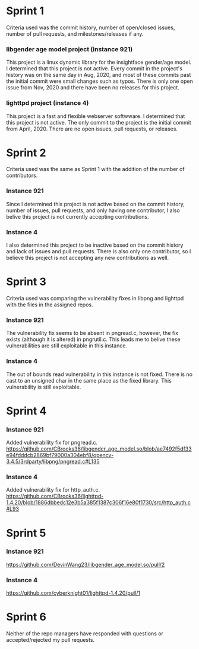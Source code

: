 # Sprint 1

Criteria used was the commit history, number of open/closed issues, number of pull requests, and milestones/releases if any.

### libgender age model project (instance 921)
This project is a linux dynamic library for the insightface gender/age model. 
I determined that this project is not active. Every commit in the project's history was on the same day in Aug, 2020, and most of these commits
past the initial commit were small changes such as typos. There is only one open issue from Nov, 2020 and there have been no releases for this project.

### lighttpd project (instance 4)
This project is a fast and flexible webserver softwware.
I determined that this project is not active. The only commit to the project is the initial commit from April, 2020. There are no open issues, pull
requests, or releases.

# Sprint 2

Criteria used was the same as Sprint 1 with the addition of the number of contributors.

### Instance 921
Since I determined this project is not active based on the commit history, number of issues, pull requests, and only having one contributor, I also
belive this project is not currently accepting contributions.

### Instance 4
I also determined this project to be inactive based on the commit history and lack of issues and pull requests. There is also only one contributor, so 
I believe this project is not accepting any new contributions as well.

# Sprint 3

Criteria used was comparing the vulnerability fixes in libpng and lighttpd with the files in the assigned repos.

### Instance 921
The vulnerability fix seems to be absent in pngread.c, however, the fix exists (although it is altered) in pngrutil.c. This leads me to belive these
vulnerabilities are still exploitable in this instance.

### Instance 4
The out of bounds read vulnerability in this instance is not fixed. There is no cast to an unsigned char in the same place as the fixed library. This
vulnerability is still exploitable.

# Sprint 4

### Instance 921
Added vulnerability fix for pngread.c.
https://github.com/CBrooks36/libgender_age_model.so/blob/ae7492f5df33e94fdddcb2869bf79000a304ebf8/opencv-3.4.5/3rdparty/libpng/pngread.c#L135

### Instance 4
Added vulnerability fix for http_auth.c.
https://github.com/CBrooks36/lighttpd-1.4.20/blob/1886dbbedc12e3b5a385f1387c306f16e80f1730/src/http_auth.c#L93

# Sprint 5

### Instance 921
https://github.com/DevinWang23/libgender_age_model.so/pull/2

### Instance 4
https://github.com/cyberknight01/lighttpd-1.4.20/pull/1

# Sprint 6

Neither of the repo managers have responded with questions or accepted/rejected my pull requests.

